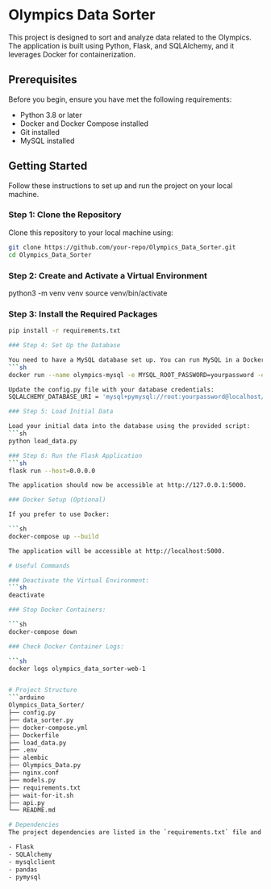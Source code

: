 # Olympics Data Sorter

This project is designed to sort and analyze data related to the Olympics. The application is built using Python, Flask, and SQLAlchemy, and it leverages Docker for containerization.

## Prerequisites

Before you begin, ensure you have met the following requirements:
- Python 3.8 or later
- Docker and Docker Compose installed
- Git installed
- MySQL installed

## Getting Started

Follow these instructions to set up and run the project on your local machine.

### Step 1: Clone the Repository

Clone this repository to your local machine using:
```sh
git clone https://github.com/your-repo/Olympics_Data_Sorter.git
cd Olympics_Data_Sorter
```

### Step 2: Create and Activate a Virtual Environment

python3 -m venv venv
source venv/bin/activate

### Step 3: Install the Required Packages
```sh
pip install -r requirements.txt

### Step 4: Set Up the Database

You need to have a MySQL database set up. You can run MySQL in a Docker container for this purpose.
```sh
docker run --name olympics-mysql -e MYSQL_ROOT_PASSWORD=yourpassword -e MYSQL_DATABASE=olympics -p 3306:3306 -d mysql:5.7

Update the config.py file with your database credentials:
SQLALCHEMY_DATABASE_URI = 'mysql+pymysql://root:yourpassword@localhost/olympics'

### Step 5: Load Initial Data

Load your initial data into the database using the provided script:
```sh
python load_data.py

### Step 6: Run the Flask Application
```sh
flask run --host=0.0.0.0

The application should now be accessible at http://127.0.0.1:5000.

### Docker Setup (Optional)

If you prefer to use Docker:

```sh
docker-compose up --build

The application will be accessible at http://localhost:5000.

# Useful Commands

### Deactivate the Virtual Environment:
```sh
deactivate

### Stop Docker Containers:

```sh
docker-compose down

### Check Docker Container Logs:

```sh
docker logs olympics_data_sorter-web-1


# Project Structure
```arduino
Olympics_Data_Sorter/
├── config.py
├── data_sorter.py
├── docker-compose.yml
├── Dockerfile
├── load_data.py
├── .env
├── alembic
├── Olympics_Data.py
├── nginx.conf
├── models.py
├── requirements.txt
├── wait-for-it.sh
├── api.py
└── README.md

# Dependencies
The project dependencies are listed in the `requirements.txt` file and include:

- Flask
- SQLAlchemy
- mysqlclient
- pandas
- pymysql





